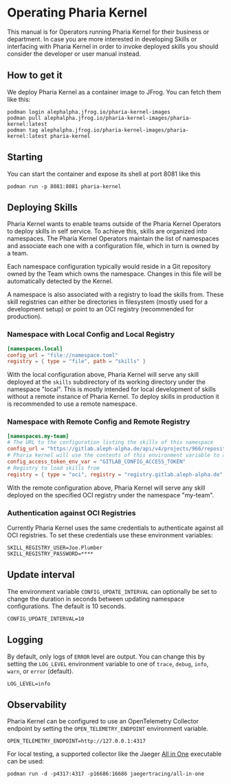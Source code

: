 # Operating Pharia Kernel

This manual is for Operators running Pharia Kernel for their business or department. In case you are more interested in developing Skills or interfacing with Pharia Kernel in order to invoke deployed skills you should consider the developer or user manual instead.

## How to get it

We deploy Pharia Kernel as a container image to JFrog. You can fetch them like this:

```shell
podman login alephalpha.jfrog.io/pharia-kernel-images
podman pull alephalpha.jfrog.io/pharia-kernel-images/pharia-kernel:latest
podman tag alephalpha.jfrog.io/pharia-kernel-images/pharia-kernel:latest pharia-kernel
```

## Starting

You can start the container and expose its shell at port 8081 like this

```shell
podman run -p 8081:8081 pharia-kernel
```

## Deploying Skills

Pharia Kernel wants to enable teams outside of the Pharia Kernel Operators to deploy skills in self service. To achieve this, skills are organized into namespaces. The Pharia Kernel Operators maintain the list of namespaces and associate each one with a configuration file, which in turn is owned by a team.

Each namespace configuration typically would reside in a Git repository owned by the Team which owns the namespace. Changes in this file will be automatically detected by the Kernel.

A namespace is also associated with a registry to load the skills from. These skill registries can either be directories in filesystem (mostly used for a development setup) or point to an OCI registry (recommended for production).

### Namespace with Local Config and Local Registry

```toml
[namespaces.local]
config_url = "file://namespace.toml"
registry = { type = "file", path = "skills" }
```

With the local configuration above, Pharia Kernel will serve any skill deployed at the `skills` subdirectory of its working directory under the namespace "local". This is mostly intended for local development of skills without a remote instance of Pharia Kernel. To deploy skills in production it is recommended to use a remote namespace.

### Namespace with Remote Config and Remote Registry

```toml
[namespaces.my-team]
# The URL to the configuration listing the skills of this namespace
config_url = "https://gitlab.aleph-alpha.de/api/v4/projects/966/repository/files/config.toml/raw?ref=main"
# Pharia kernel will use the contents of this environment variable to access (authorize) the above URL
config_access_token_env_var = "GITLAB_CONFIG_ACCESS_TOKEN"
# Registry to load skills from
registry = { type = "oci", registry = "registry.gitlab.aleph-alpha.de", repository = "engineering/pharia-skills/skills" }
```

With the remote configuration above, Pharia Kernel will serve any skill deployed on the specified OCI registry under the namespace "my-team".

### Authentication against OCI Registries

Currently Pharia Kernel uses the same credentials to authenticate against all OCI registries. To set these credentials use these environment variables:

```shell
SKILL_REGISTRY_USER=Joe.Plumber
SKILL_REGISTRY_PASSWORD=****
```

## Update interval 

The environment variable `CONFIG_UPDATE_INTERVAL` can optionally be set to change the duration in seconds between updating namespace configurations.
The default is 10 seconds.

```shell
CONFIG_UPDATE_INTERVAL=10
```

## Logging

By default, only logs of `ERROR` level are output. You can change this by setting the `LOG_LEVEL` environment variable to one of `trace`, `debug`, `info`, `warn`, or `error` (default).

```shell
LOG_LEVEL=info
```


## Observability

Pharia Kernel can be configured to use an OpenTelemetry Collector endpoint by setting the `OPEN_TELEMETRY_ENDPOINT` environment variable.

```shell
OPEN_TELEMETRY_ENDPOINT=http://127.0.0.1:4317
```

For local testing, a supported collector like the Jaeger [All in One](https://www.jaegertracing.io/docs/1.60/getting-started/#all-in-one) executable can be used:

```shell
podman run -d -p4317:4317 -p16686:16686 jaegertracing/all-in-one
```
